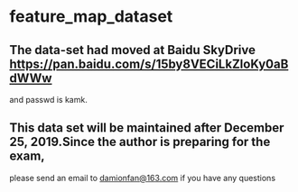 # feature_map_dataset

## The data-set had moved at Baidu SkyDrive https://pan.baidu.com/s/15by8VECiLkZloKy0aBdWWw 
and passwd is kamk.

## This data set will be maintained after December 25, 2019.Since the author is preparing for the exam, 
please send an email to damionfan@163.com if you have any questions
